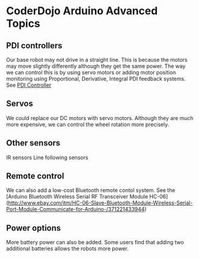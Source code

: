 # CoderDojo Arduino Advanced Topics

## PDI controllers
Our base robot may not drive in a straight line.  This is because the motors may move slightly differently although they get the same power.  The way we can control this is by using servo motors or adding motor position monitoring using
Proportional, Derivative, Integral PDI feedback systems.  See
[PDI Controller](http://en.wikipedia.org/wiki/PID_controller)

## Servos
We could replace our DC motors with servo motors. Although they are much more expensive, we can control the wheel rotation more precisely.

## Other sensors
IR sensors
Line following sensors
## Remote control

We can also add a low-cost Bluetooth remote contol system.
See the [Arduino Bluetooth Wireless Serial RF Transceiver Module HC-06]
(http://www.ebay.com/itm/HC-06-Slave-Bluetooth-Module-Wireless-Serial-Port-Module-Communicate-for-Arduino-/371221433944)
## Power options
More battery power can also be added.  Some users find that adding two additional batteries allows the robots more power.